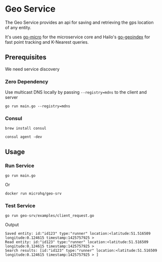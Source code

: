 # Geo Service

The Geo Service provides an api for saving and retrieving the gps location of any entity.

It's uses [go-micro](https://github.com/micro/go-micro) for the microservice core and Hailo's [go-geoindex](https://github.com/hailocab/go-geoindex) for fast point tracking and K-Nearest queries. 

## Prerequisites

We need service discovery

### Zero Dependency

Use multicast DNS locally by passing `--registry=mdns` to the client and server

```
go run main.go --registry=mdns
```

### Consul

```
brew install consul
```

```
consul agent -dev
```

## Usage

### Run Service

```
go run main.go 
```

Or

```
docker run microhq/geo-srv
```

### Test Service

```
go run geo-srv/examples/client_request.go
```

Output

```
Saved entity: id:"id123" type:"runner" location:<latitude:51.516509 longitude:0.124615 timestamp:1425757925 > 
Read entity: id:"id123" type:"runner" location:<latitude:51.516509 longitude:0.124615 timestamp:1425757925 > 
Search results: [id:"id123" type:"runner" location:<latitude:51.516509 longitude:0.124615 timestamp:1425757925 > ]
```
